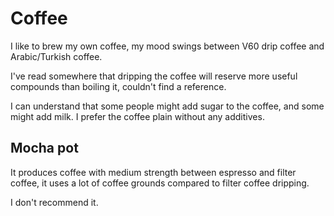 # Coffee

I like to brew my own coffee, my mood swings between V60 drip coffee and Arabic/Turkish coffee.

I've read somewhere that dripping the coffee will reserve more useful compounds than boiling it, couldn't find a reference.

I can understand that some people might add sugar to the coffee, and some might add milk. I prefer the coffee plain without any additives.

## Mocha pot

It produces coffee with medium strength between espresso and filter coffee, it uses a lot of coffee grounds compared to filter coffee dripping.

I don't recommend it.